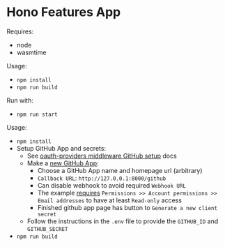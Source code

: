 # Hono Features App

Requires:
- node
- wasmtime

Usage:
- `npm install`
- `npm run build`

Run with:
- `npm run start`

Usage:
- `npm install`
- Setup GitHub App and secrets:
    - See [oauth-providers middleware GitHub setup](https://github.com/honojs/middleware/tree/57b9f5dbdca99a05070687a8dcac4b634d058d5b/packages/oauth-providers#github) docs
    - Make a [new GitHub App](https://github.com/settings/apps/new):
        - Choose a GitHub App name and homepage url (arbitrary)
        - `Callback URL`: `http://127.0.0.1:8000/github`
        - Can disable webhook to avoid required `Webhook URL`
        - The example [requires](https://github.com/honojs/middleware/blob/57b9f5dbdca99a05070687a8dcac4b634d058d5b/packages/oauth-providers/src/providers/github/githubAuth.ts#L57) `Permissions >> Account permissions >> Email addresses` to have at least `Read-only` access
        - Finished github app page has button to `Generate a new client secret`
    - Follow the instructions in the `.env` file to provide the `GITHUB_ID` and `GITHUB_SECRET`
- `npm run build`
